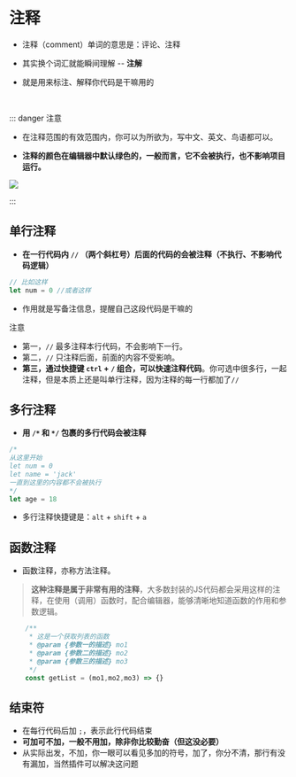 # 注释

- 注释（comment）单词的意思是：评论、注释

- 其实换个词汇就能瞬间理解  -- **注解** 

- 就是用来标注、解释你代码是干嘛用的

<br/>


::: danger <Badge type='warning'>注意</Badge>

- 在注释范围的有效范围内，你可以为所欲为，写中文、英文、鸟语都可以。

- **注释的颜色在编辑器中默认绿色的，一般而言，它不会被执行，也不影响项目运行。**

![](/notesPic/202403080305.png)

:::

## 单行注释



- **在一行代码内  `//` （两个斜杠号）后面的代码的会被注释（不执行、不影响代码逻辑）**

```javascript
// 比如这样
let num = 0 //或者这样
```

- 作用就是写备注信息，提醒自己这段代码是干嘛的


<Badge type='danger'>注意</Badge>

- 第一，`//` 最多注释本行代码，不会影响下一行。
- 第二，`//` 只注释后面，前面的内容不受影响。
- **第三，通过快捷键 `ctrl` + `/` 组合，可以快速注释代码**。你可选中很多行，一起注释，但是本质上还是叫单行注释，因为注释的每一行都加了`//`

## 多行注释

- **用 `/*` 和 `*/` 包裹的多行代码会被注释**

```javascript
/*
从这里开始
let num = 0
let name = 'jack'
一直到这里的内容都不会被执行
*/
let age = 18
```
- 多行注释快捷键是：`alt` + `shift` + `a`

## 函数注释

- 函数注释，亦称方法注释。

> **这种注释是属于非常有用的注释**，大多数封装的JS代码都会采用这样的注释，在使用（调用）函数时，配合编辑器，能够清晰地知道函数的作用和参数逻辑。

```javascript
    /**
     * 这是一个获取列表的函数
     * @param {参数一的描述} mo1 
     * @param {参数二的描述} mo2 
     * @param {参数三的描述} mo3 
     */
    const getList = (mo1,mo2,mo3) => {}

```

## 结束符

- 在每行代码后加 `;`，表示此行代码结束   
- **可加可不加，一般不用加，除非你比较勤奋（但这没必要）**
- 从实际出发，不加，你一眼可以看见多加的符号，加了，你分不清，那行有没有漏加，当然插件可以解决这问题

<br/>

<br/>

